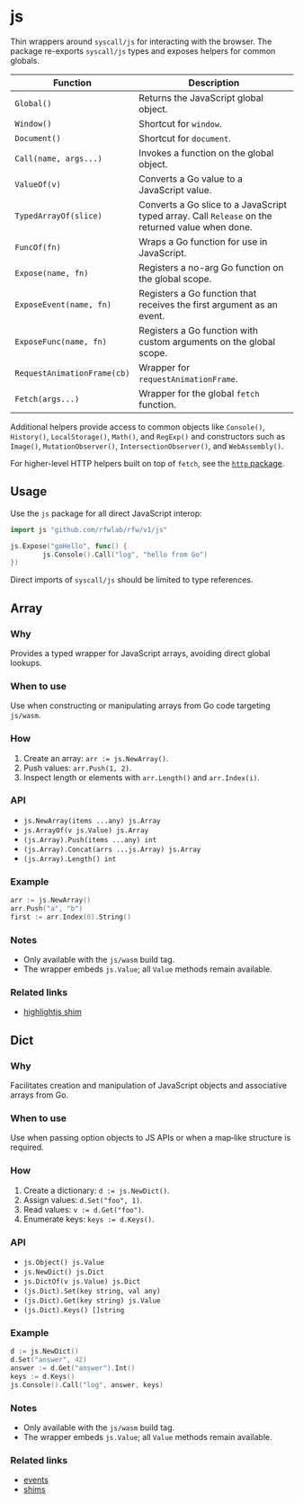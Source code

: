# js

Thin wrappers around `syscall/js` for interacting with the browser.
The package re-exports `syscall/js` types and exposes helpers for
common globals.

| Function | Description |
| --- | --- |
| `Global()` | Returns the JavaScript global object. |
| `Window()` | Shortcut for `window`. |
| `Document()` | Shortcut for `document`. |
| `Call(name, args...)` | Invokes a function on the global object. |
| `ValueOf(v)` | Converts a Go value to a JavaScript value. |
| `TypedArrayOf(slice)` | Converts a Go slice to a JavaScript typed array. Call `Release` on the returned value when done. |
| `FuncOf(fn)` | Wraps a Go function for use in JavaScript. |
| `Expose(name, fn)` | Registers a no-arg Go function on the global scope. |
| `ExposeEvent(name, fn)` | Registers a Go function that receives the first argument as an event. |
| `ExposeFunc(name, fn)` | Registers a Go function with custom arguments on the global scope. |
| `RequestAnimationFrame(cb)` | Wrapper for `requestAnimationFrame`. |
| `Fetch(args...)` | Wrapper for the global `fetch` function. |

Additional helpers provide access to common objects like `Console()`,
`History()`, `LocalStorage()`, `Math()`, and `RegExp()` and constructors such as
`Image()`, `MutationObserver()`, `IntersectionObserver()`, and `WebAssembly()`.

For higher-level HTTP helpers built on top of `fetch`, see the
[`http` package](./http).

## Usage

Use the `js` package for all direct JavaScript interop:

```go
import js "github.com/rfwlab/rfw/v1/js"

js.Expose("goHello", func() {
        js.Console().Call("log", "hello from Go")
})
```

Direct imports of `syscall/js` should be limited to type references.

## Array

### Why
Provides a typed wrapper for JavaScript arrays, avoiding direct global lookups.

### When to use
Use when constructing or manipulating arrays from Go code targeting `js/wasm`.

### How
1. Create an array: `arr := js.NewArray()`.
2. Push values: `arr.Push(1, 2)`.
3. Inspect length or elements with `arr.Length()` and `arr.Index(i)`.

### API
- `js.NewArray(items ...any) js.Array`
- `js.ArrayOf(v js.Value) js.Array`
- `(js.Array).Push(items ...any) int`
- `(js.Array).Concat(arrs ...js.Array) js.Array`
- `(js.Array).Length() int`

### Example
```go
arr := js.NewArray()
arr.Push("a", "b")
first := arr.Index(0).String()
```

### Notes
- Only available with the `js/wasm` build tag.
- The wrapper embeds `js.Value`; all `Value` methods remain available.

### Related links
- [highlightjs shim](./shims/highlightjs)

## Dict

### Why
Facilitates creation and manipulation of JavaScript objects and associative arrays from Go.

### When to use
Use when passing option objects to JS APIs or when a map‑like structure is required.

### How
1. Create a dictionary: `d := js.NewDict()`.
2. Assign values: `d.Set("foo", 1)`.
3. Read values: `v := d.Get("foo")`.
4. Enumerate keys: `keys := d.Keys()`.

### API
- `js.Object() js.Value`
- `js.NewDict() js.Dict`
- `js.DictOf(v js.Value) js.Dict`
- `(js.Dict).Set(key string, val any)`
- `(js.Dict).Get(key string) js.Value`
- `(js.Dict).Keys() []string`

### Example
```go
d := js.NewDict()
d.Set("answer", 42)
answer := d.Get("answer").Int()
keys := d.Keys()
js.Console().Call("log", answer, keys)
```

### Notes
- Only available with the `js/wasm` build tag.
- The wrapper embeds `js.Value`; all `Value` methods remain available.

### Related links
- [events](./events)
- [shims](./shims/index)
